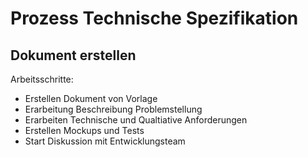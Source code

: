 # Prozess Technische Spezifikation

## Dokument erstellen
Arbeitsschritte:
* Erstellen Dokument von Vorlage
* Erarbeitung Beschreibung Problemstellung
* Erarbeiten Technische und Qualtiative Anforderungen
* Erstellen Mockups und Tests
* Start Diskussion mit Entwicklungsteam